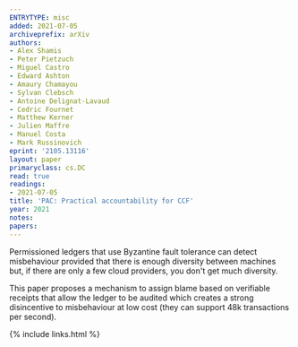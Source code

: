 ```yaml
---
ENTRYTYPE: misc
added: 2021-07-05
archiveprefix: arXiv
authors:
- Alex Shamis
- Peter Pietzuch
- Miguel Castro
- Edward Ashton
- Amaury Chamayou
- Sylvan Clebsch
- Antoine Delignat-Lavaud
- Cedric Fournet
- Matthew Kerner
- Julien Maffre
- Manuel Costa
- Mark Russinovich
eprint: '2105.13116'
layout: paper
primaryclass: cs.DC
read: true
readings:
- 2021-07-05
title: 'PAC: Practical accountability for CCF'
year: 2021
notes:
papers:
---
```


Permissioned ledgers that use Byzantine fault tolerance can detect misbehaviour
provided that there is enough diversity between machines
but, if there are only a few cloud providers, you don't get much
diversity.

This paper proposes a mechanism to assign blame based on verifiable
receipts that allow the ledger to be audited which creates
a strong disincentive to misbehaviour at low cost (they can support
48k transactions per second).

{% include links.html %}
